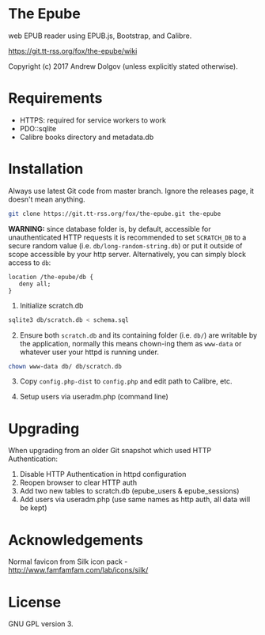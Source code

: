 The Epube
=========

web EPUB reader using EPUB.js, Bootstrap, and Calibre.

https://git.tt-rss.org/fox/the-epube/wiki

Copyright (c) 2017 Andrew Dolgov (unless explicitly stated otherwise).

Requirements
============

* HTTPS: required for service workers to work
* PDO::sqlite
* Calibre books directory and metadata.db

Installation
============

Always use latest Git code from master branch. Ignore the releases page, it doesn't mean anything.

```sh
git clone https://git.tt-rss.org/fox/the-epube.git the-epube
```

**WARNING:** since database folder is, by default, accessible for unauthenticated HTTP requests
it is recommended to set ``SCRATCH_DB`` to a secure random value (i.e. ``db/long-random-string.db``) 
or put it outside of scope accessible by your http server. Alternatively, you can simply block access
to ``db``:

```nginx
location /the-epube/db {
   deny all;
}
```

1. Initialize scratch.db 

```sh
sqlite3 db/scratch.db < schema.sql
```
    
2. Ensure both <code>scratch.db</code> and its containing folder (i.e. <code>db/</code>) are writable by the 
application, normally this means chown-ing them as <code>www-data</code> or whatever user your httpd is running under.

```sh
chown www-data db/ db/scratch.db
```

3. Copy <code>config.php-dist</code> to <code>config.php</code> and edit path to Calibre, etc.

4. Setup users via useradm.php (command line)

Upgrading
=========

When upgrading from an older Git snapshot which used HTTP Authentication:

1. Disable HTTP Authentication in httpd configuration
2. Reopen browser to clear HTTP auth 
3. Add two new tables to scratch.db (epube_users & epube_sessions)
4. Add users via useradm.php (use same names as http auth, all data will be kept)

Acknowledgements
================

Normal favicon from Silk icon pack - http://www.famfamfam.com/lab/icons/silk/

License
=======

GNU GPL version 3.

